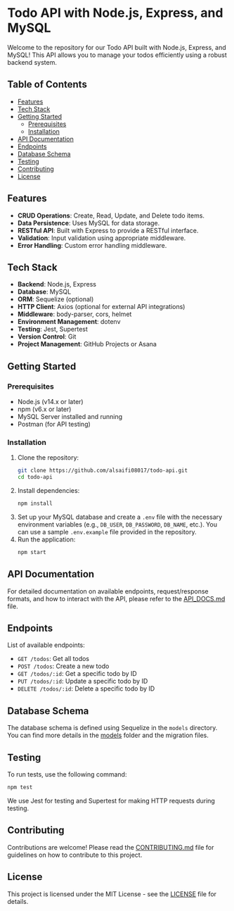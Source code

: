 # Todo API with Node.js, Express, and MySQL

Welcome to the repository for our Todo API built with Node.js, Express, and MySQL! This API allows you to manage
your todos efficiently using a robust backend system.

## Table of Contents
- [Features](#features)
- [Tech Stack](#tech-stack)
- [Getting Started](#getting-started)
  - [Prerequisites](#prerequisites)
  - [Installation](#installation)
- [API Documentation](#api-documentation)
- [Endpoints](#endpoints)
- [Database Schema](#database-schema)
- [Testing](#testing)
- [Contributing](#contributing)
- [License](#license)

## Features
- **CRUD Operations**: Create, Read, Update, and Delete todo items.
- **Data Persistence**: Uses MySQL for data storage.
- **RESTful API**: Built with Express to provide a RESTful interface.
- **Validation**: Input validation using appropriate middleware.
- **Error Handling**: Custom error handling middleware.

## Tech Stack
- **Backend**: Node.js, Express
- **Database**: MySQL
- **ORM**: Sequelize (optional)
- **HTTP Client**: Axios (optional for external API integrations)
- **Middleware**: body-parser, cors, helmet
- **Environment Management**: dotenv
- **Testing**: Jest, Supertest
- **Version Control**: Git
- **Project Management**: GitHub Projects or Asana

## Getting Started
### Prerequisites
- Node.js (v14.x or later)
- npm (v6.x or later)
- MySQL Server installed and running
- Postman (for API testing)

### Installation
1. Clone the repository:
   ```sh
   git clone https://github.com/alsaifi08017/todo-api.git
   cd todo-api
   ```
2. Install dependencies:
   ```sh
   npm install
   ```
3. Set up your MySQL database and create a `.env` file with the necessary environment variables (e.g., `DB_USER`,
`DB_PASSWORD`, `DB_NAME`, etc.). You can use a sample `.env.example` file provided in the repository.
4. Run the application:
   ```sh
   npm start
   ```

## API Documentation
For detailed documentation on available endpoints, request/response formats, and how to interact with the API,
please refer to the [API_DOCS.md](./docs/API_DOCS.md) file.

## Endpoints
List of available endpoints:
- `GET /todos`: Get all todos
- `POST /todos`: Create a new todo
- `GET /todos/:id`: Get a specific todo by ID
- `PUT /todos/:id`: Update a specific todo by ID
- `DELETE /todos/:id`: Delete a specific todo by ID

## Database Schema
The database schema is defined using Sequelize in the `models` directory. You can find more details in the
[models](./models) folder and the migration files.

## Testing
To run tests, use the following command:
```sh
npm test
```
We use Jest for testing and Supertest for making HTTP requests during testing.

## Contributing
Contributions are welcome! Please read the [CONTRIBUTING.md](./docs/CONTRIBUTING.md) file for guidelines on how to
contribute to this project.

## License
This project is licensed under the MIT License - see the [LICENSE](./LICENSE) file for details.
